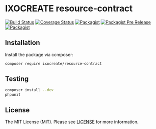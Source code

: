 # IXOCREATE resource-contract

[![Build Status](https://travis-ci.com/ixocreate/resource-contract.svg?branch=master)](https://travis-ci.com/ixocreate/resource-contract)
[![Coverage Status](https://coveralls.io/repos/github/ixocreate/resource-contract/badge.svg?branch=develop)](https://coveralls.io/github/ixocreate/resource-contract?branch=develop)
[![Packagist](https://img.shields.io/packagist/v/ixocreate/resource-contract.svg)](https://packagist.org/packages/ixocreate/resource-contract)
[![Packagist Pre Release](https://img.shields.io/packagist/vpre/ixocreate/resource-contract.svg)](https://packagist.org/packages/ixocreate/resource-contract)
[![Packagist](https://img.shields.io/packagist/l/ixocreate/resource-contract.svg)](https://packagist.org/packages/ixocreate/resource-contract)

## Installation

Install the package via composer:

```sh
composer require ixocreate/resource-contract
```

## Testing

```sh
composer install --dev
phpunit
```

## License

The MIT License (MIT). Please see [LICENSE](LICENSE) for more information.

